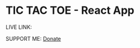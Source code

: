 #   TIC TAC TOE - React App

LIVE LINK: 

SUPPORT ME: <a href="https://link.trustwallet.com/send?coin=20000714&address=0x9Ab0bC96F06f941c320Ed762EF37c8A0EC00Fa2F&token_id=0x55d398326f99059fF775485246999027B3197955">Donate</a>

